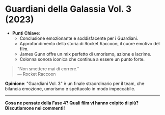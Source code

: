# Guardiani della Galassia Vol. 3 (2023)

- **Punti Chiave**: 
  - Conclusione emozionante e soddisfacente per i Guardiani.
  - Approfondimento della storia di Rocket Raccoon, il cuore emotivo del film.
  - James Gunn offre un mix perfetto di umorismo, azione e lacrime.
  - Colonna sonora iconica che continua a essere un punto forte.

> "Non smettere mai di correre."  
> — Rocket Raccoon

**Opinione**: "Guardiani Vol. 3" è un finale straordinario per il team, che bilancia emozione, umorismo e spettacolo in modo impeccabile.

---

**Cosa ne pensate della Fase 4? Quali film vi hanno colpito di più? Discutiamone nei commenti!**